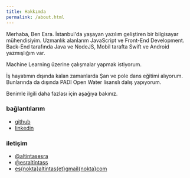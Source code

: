 ```yaml
---
title: Hakkımda
permalink: /about.html
---
```


Merhaba, Ben Esra. İstanbul'da yaşayan yazılım geliştiren bir bilgisayar mühendisiyim. Uzmanlık alanlarım JavaScript ve Front-End Development. Back-End tarafında Java ve NodeJS, Mobil tarafta Swift ve Android yazmışlığım var. 

Machine Learning üzerine çalışmalar yapmak istiyorum. 

İş hayatımın dışında kalan zamanlarda Şan ve pole dans eğitimi alıyorum. Bunlarında da dışında PADI Open Water lisanslı dalış yapıyorum.

Benimle ilgili daha fazlası için aşağıya bakınız.


### bağlantılarım
- <a href="https://github.com/esraltintas" target="_blank">github</a>
- <a href="https://www.linkedin.com/in/esraaltintas/" target="_blank">linkedin</a>

### iletişim
- <a href="https://twitter.com/altintasesra">@altintasesra</a>
- <a href="www.instagram.com/esraltintass">@esraltintass</a>
- <a href="javascript:void(0)">es{nokta}altintas{et}gmail{nokta}com</a>